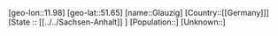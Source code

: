 ﻿---
location: [51.65,11.98]
mapzoom: [7,12] 
mapmarker: city 
type: City
tags:
- geo/City


SpocWebEntityId: 30471
isDeleted: false
confidential: public

---
[geo-lon::11.98]
[geo-lat::51.65]
[name::Glauzig]
[Country::[[Germany]]]
[State :: [[../../Sachsen-Anhalt]] ]
[Population::]
[Unknown::]

